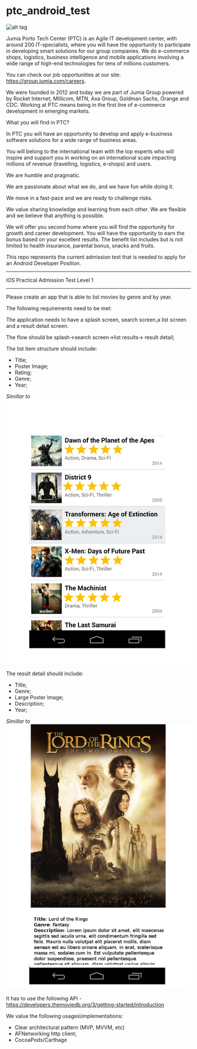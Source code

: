 # ptc_android_test

![alt tag](https://lh5.googleusercontent.com/p/AF1QipNG9Qy7WfJZmwDKnxVACa2kUhTNj11wTmE56Wb8=w389-h160-k-no)

Jumia Porto Tech Center (PTC) is an Agile IT development center, with around 200 IT-specialists, 
where you will have the opportunity to participate in developing smart solutions for our group companies. 
We do e-commerce shops, logistics, business intelligence and mobile applications involving a wide range of high-end technologies for tens of millions customers.  

You can check our job opportunities at our site: https://group.jumia.com/careers.  

We were founded in 2012 and today we are part of Jumia Group powered by Rocket Internet, Millicom, MTN, Axa Group, 
Goldman Sachs, Orange and CDC.   Working at PTC means being in the first line of e-commerce development in emerging markets.  

What you will find in PTC?  

In PTC you will have an opportunity to develop and apply e-business software solutions for a wide range of business areas. 

You will belong to the international team with the top experts who will inspire and support you in working on an international scale impacting millions of revenue (travelling, logistics, e-shops) and users. 

We are humble and pragmatic. 

We are passionate about what we do, and we have fun while doing it. 

We move in a fast-pace and we are ready to challenge risks. 

We value sharing knowledge and learning from each other. We are flexible and we believe that anything is possible. 

We will offer you second home where you will find the opportunity for growth and career development.
You will have the opportunity to earn the bonus based on your excellent results. 
The benefit list includes but is not limited to health insurance, parental bonus, snacks and fruits.

This repo represents the current admission test that is needed to apply for an Android Developer Position.

***************************************************************************************************************
IOS Practical Admission Test Level 1
***************************************************************************************************************


Please create an app that is able to list movies by genre and by year.

The following requirements need to be met:

The application needs to have a splash screen, search screen,a list screen and a result detail screen.

The flow should be splash->search screen->list results-> result detail;

The list item structure should include:

- Title;
- Poster Image;
- Rating;
- Genre;
- Year;

*Simillar to*
![Screenshot](screen_1.jpg)

The result detail should include:

- Title;
- Genre;
- Large Poster Image;
- Description;
- Year;

*Simillar to*
![Screenshot](screen_2.jpg)

It has to use the following API - https://developers.themoviedb.org/3/getting-started/introduction

We value the following usages\implementations:

- Clear architectural pattern (MVP, MVVM, etc)
- AFNetworking http client;
- CocoaPods/Carthage



